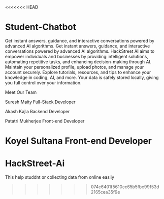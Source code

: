 <<<<<<< HEAD
# Student-Chatbot
Get instant answers, guidance, and interactive conversations powered by advanced AI algorithms.
Get instant answers, guidance, and interactive conversations powered by advanced AI algorithms.
HackStreet AI aims to empower individuals and businesses by providing intelligent solutions, automating repetitive tasks, and enhancing decision-making through AI.
Maintain your personalized profile, upload photos, and manage your account securely.
Explore tutorials, resources, and tips to enhance your knowledge in coding, AI, and more.
Your data is safely stored locally, giving you full control over your information.

 Meet Our Team

Suresh Maity
Full-Stack Developer


Akash Kajla
Backend Developer


Patatri Mukherjee
Front-end Developer


Koyel Sultana
Front-end Developer
=======
# HackStreet-Ai
This help studdnt or collecting data from online easily
>>>>>>> 074c6401f5610cc65b5fbc99f53d2165cea35f9e
